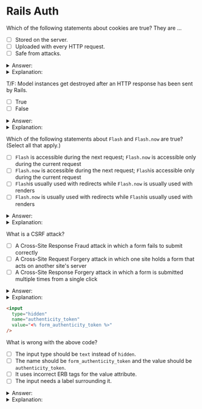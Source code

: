 # Rails Auth

Which of the following statements about cookies are true? They are ...
- [ ] Stored on the server.
- [ ] Uploaded with every HTTP request.
- [ ] Safe from attacks.

<details><summary>Answer:</summary>
Uploaded with every HTTP request.</details>
<details><summary>Explanation:</summary>

Cookies are stored with the client's browser and are therefore not safe from attack!</details>

T/F: Model instances get destroyed after an HTTP response has been sent by Rails.
- [ ] True
- [ ] False

<details><summary>Answer:</summary>
True</details>
<details><summary>Explanation:</summary>

True! With the end of each HTTP response all model instances are destroyed.</details>

Which of the following statements about `Flash` and `Flash.now` are true? (Select all that apply.)
- [ ] `Flash` is accessible during the next request; `Flash.now` is accessible only during the current request
- [ ] `Flash.now` is accessible during the next request; `Flash`is accessible only during the current request
- [ ] `Flash`is usually used with redirects while `Flash.now` is usually used with renders
- [ ] `Flash.now` is usually used with redirects while `Flash`is usually used with renders

<details><summary>Answer:</summary>

- `Flash` is accessible during the next request; `Flash.now` is accessible only during the current request
- Flash`is usually used with redirects while `Flash.now` is usually used with renders</details>
<details><summary>Explanation:</summary>

`Flash` is accessible during the next request which is why you use it with redirects. `Flash.now` is accessible during the current request which is why you use it with `render`.</details>

What is a CSRF attack?
- [ ] A Cross-Site Response Fraud attack in which a form fails to submit correctly
- [ ] A Cross-Site Request Forgery attack in which one site holds a form that acts on another site's server
- [ ] A Cross-Site Response Forgery attack in which a form is submitted multiple times from a single click

<details><summary>Answer:</summary>
A Cross-Site Request Forgery attack in which one site holds a form that acts on another site's server</details>
<details><summary>Explanation:</summary>

A CSRF attack is when one site holds a form that acts on another site's server. One site would be creating a *request forgery* to another site.</details>

```html
<input
  type="hidden"
  name="authenticity_token"
  value="<% form_authenticity_token %>"
/>
```
What is wrong with the above code?
- [ ] The input type should be `text` instead of `hidden`.
- [ ] The name should be `form_authenticity_token` and the value should be `authenticity_token`.
- [ ] It uses incorrect ERB tags for the value attribute.
- [ ] The input needs a label surrounding it.

<details><summary>Answer:</summary>
It uses incorrect ERB tags for the value attribute.</details>
<details><summary>Explanation:</summary>

If you want the value to be returned, you need to use printing ERB tags (`<%= %>`)</details>

